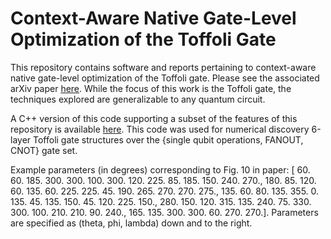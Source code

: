 # Context-Aware Native Gate-Level Optimization of the Toffoli Gate

This repository contains software and reports pertaining to context-aware native gate-level optimization of the Toffoli gate. Please see
the associated arXiv paper [here](https://arxiv.org/abs/2209.02669).
While the focus of this work is the Toffoli gate, the techniques explored are generalizable
to any quantum circuit.

A C++ version of this code supporting a subset of the features of this repository is available [here](https://github.com/maxaksel/QuOpt).
This code was used for numerical discovery 6-layer Toffoli gate structures over the {single qubit operations, FANOUT, CNOT} gate set.

Example parameters (in degrees) corresponding to Fig. 10 in paper: [ 60.  60. 185. 300. 300. 100. 300. 120. 225.  85. 185. 150. 240. 270., 180.  85. 120.  60. 135.  60. 225. 225.  45. 190. 265. 270. 270. 275., 135.  60.  80. 135. 355.   0. 135.  45. 135. 150.  45. 120. 225. 150., 280. 150. 120. 315. 135. 240.  75. 330. 300. 100. 210. 210.  90. 240., 165. 135. 300. 300.  60. 270. 270.]. Parameters are specified as (theta, phi, lambda) down and to the right.
